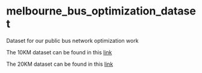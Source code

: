 # melbourne_bus_optimization_dataset
Dataset for our public bus network optimization work 

The 10KM dataset can be found in this [link](https://drive.google.com/drive/folders/1oeQg_aBnkJ-kd32TSk4rhyFaN6RzYdSn?usp=sharing)

The 20KM dataset can be found in this [link](https://drive.google.com/drive/folders/1Ygazo7fy_lNJGwQCgt2ZJcdsCG83vIl6?usp=sharing)
